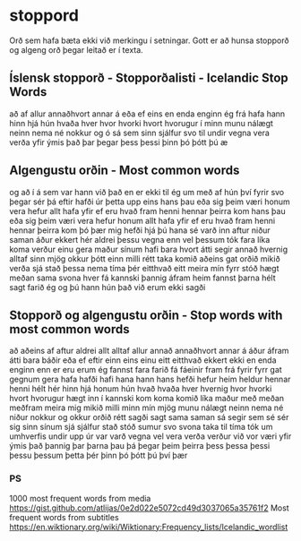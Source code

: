 # stoppord

Orð sem hafa bæta ekki við merkingu í setningar. Gott er að hunsa stopporð og algeng orð þegar leitað er í texta.

## Íslensk stopporð - Stopporðalisti - Icelandic Stop Words

að
af
allur
annaðhvort
annar
á
eða
ef
eins
en
enda
enginn
ég
frá
hafa
hann
hinn
hjá
hún
hvaða
hver
hvor
hvorki
hvort
hvorugur
í
minn
munu
nálægt
neinn
nema
né
nokkur
og
ó
sá
sem
sinn
sjálfur
svo
til
undir
vegna
vera
verða
yfir
ýmis
það
þar
þegar
þess
þessi
þinn
þó
þótt
þú
æ

## Algengustu orðin - Most common words

og
að
í
á
sem
var
hann
við
það
en
er
ekki
til
ég
um
með
af
hún
því
fyrir
svo
þegar
sér
þá
eftir
hafði
úr
þetta
upp
eins
hans
þau
eða
sig
þeim
væri
honum
vera
hefur
allt
hafa
yfir
ef
eru
hvað
fram
henni
hennar
þeirra
kom
hans
þau
eða
sig
þeim
væri
vera
hefur
honum
allt
hafa
yfir
ef
eru
hvað
fram
henni
hennar
þeirra
kom
þó
þær
mig
hefði
hjá
þú
hana
sé
varð
inn
aftur
niður
saman
áður
ekkert
hér
aldrei
þessu
vegna
enn
vel
þessum
tók
fara
líka
koma
verður
einu
gera
maður
sínum
hafi
bara
hvort
átti
segir
annað
hvernig
alltaf
sinn
mjög
okkur
þótt
einn
milli
rétt
taka
komið
aðeins
gat
orðið
mikið
verða
sjá
stað
þessa
nema
tíma
þér
eitthvað
eitt
meira
mín
fyrr
stóð
hægt
meðan
sama
svona
hver
fá
kannski
þannig
áfram
heim
fannst
þarna
hélt
sagt
farið
ég
og
þú
hann
hún
það
við
erum
ekki
sagði

## Stopporð og algengustu orðin - Stop words with most common words

að
aðeins
af
aftur
aldrei
allt
alltaf
allur
annað
annaðhvort
annar
á
áður
áfram
átti
bara
báðir
eða
ef
eftir
einn
eins
einu
eitt
eitthvað
ekkert
ekki
en
enda
enginn
enn
er
eru
erum
ég
fannst
fara
farið
fá
fáeinir
fram
frá
fyrir
fyrr
gat
gegnum
gera
hafa
hafði
hafi
hana
hann
hans
hefði
hefur
heim
heldur
hennar
henni
hélt
hér
hinn
hjá
honum
hún
hvað
hvaða
hver
hvernig
hvor
hvorki
hvort
hvorugur
hægt
inn
í
kannski
kom
koma
komið
líka
maður
með
meðan
meðfram
meira
mig
mikið
milli
minn
mín
mjög
munu
nálægt
neinn
nema
né
niður
nokkur
og
okkur
orðið
rétt
sagði
sagt
sama
saman
sá
segir
sem
sé
sér
sig
sinn
sínum
sjá
sjálfur
stað
stóð
sumur
svo
svona
taka
til
tíma
tók
um
umhverfis
undir
upp
úr
var
varð
vegna
vel
vera
verða
verður
við
vor
væri
yfir
ýmis
það
þannig
þar
þarna
þau
þá
þegar
þeim
þeirra
þess
þessa
þessi
þessu
þessum
þetta
þér
þinn
þó
þótt
þú
því
þær

### PS
1000 most frequent words from media https://gist.github.com/atlijas/0e2d022e5072cd49d3037065a35761f2
Most frequent words from subtitles https://en.wiktionary.org/wiki/Wiktionary:Frequency_lists/Icelandic_wordlist
